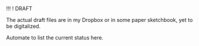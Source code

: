 !!! ! DRAFT

The actual draft files are in my Dropbox or in some paper sketchbook, yet to be digitalized.

Automate to list the current status here.
